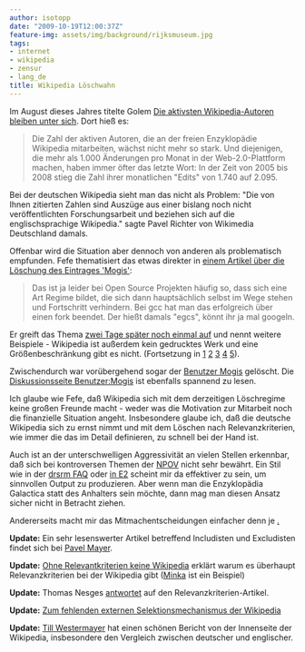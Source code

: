 ```yaml
---
author: isotopp
date: "2009-10-19T12:00:37Z"
feature-img: assets/img/background/rijksmuseum.jpg
tags:
- internet
- wikipedia
- zensur
- lang_de
title: Wikipedia Löschwahn
---
```

Im August dieses Jahres titelte Golem 
[Die aktivsten Wikipedia-Autoren bleiben unter sich](http://www.golem.de/0908/69071.html). Dort hieß es: 

> Die Zahl der aktiven Autoren, die an der freien Enzyklopädie Wikipedia
> mitarbeiten, wächst nicht mehr so stark. Und diejenigen, die mehr als
> 1.000 Änderungen pro Monat in der Web-2.0-Plattform machen, haben immer
> öfter das letzte Wort: In der Zeit von 2005 bis 2008 stieg die Zahl ihrer
> monatlichen "Edits" von 1.740 auf 2.095.

Bei der deutschen Wikipedia sieht man das nicht als Problem: "Die von Ihnen
zitierten Zahlen sind Auszüge aus einer bislang noch nicht veröffentlichten
Forschungsarbeit und beziehen sich auf die englischsprachige Wikipedia."
sagte Pavel Richter von Wikimedia Deutschland damals.

Offenbar wird die Situation aber dennoch von anderen als problematisch
empfunden. Fefe thematisiert das etwas direkter in
[einem Artikel über die Löschung des Eintrages 'Mogis'](http://blog.fefe.de/?ts=b429aadf):

> Das ist ja leider bei Open Source Projekten häufig so, dass sich eine Art
> Regime bildet, die sich dann hauptsächlich selbst im Wege stehen und
> Fortschritt verhindern. Bei gcc hat man das erfolgreich über einen fork
> beendet. Der hießt damals "egcs", könnt ihr ja mal googeln.

Er greift das Thema 
[zwei Tage später noch einmal auf](http://blog.fefe.de/?ts=b424e464) und
nennt weitere Beispiele - Wikipedia ist außerdem kein gedrucktes Werk und
eine Größenbeschränkung gibt es nicht. (Fortsetzung in 
[1](http://blog.fefe.de/?ts=b424a581) 
[2](http://blog.fefe.de/?ts=b4258234) 
[3](http://blog.fefe.de/?ts=b425953e) 
[4](http://blog.fefe.de/?ts=b4259cfb) 
[5](http://blog.fefe.de/?ts=b4228f20)).

Zwischendurch war vorübergehend sogar der 
[Benutzer Mogis](http://de.wikipedia.org/wiki/Benutzer:Mogis) gelöscht. Die 
[Diskussionsseite Benutzer:Mogis](http://de.wikipedia.org/wiki/Benutzer_Diskussion:Mogis) ist
ebenfalls spannend zu lesen.

Ich glaube wie Fefe, daß Wikipedia sich mit dem derzeitigen Löschregime
keine großen Freunde macht - weder was die Motivation zur Mitarbeit noch die
finanzielle Situation angeht. Insbesondere glaube ich, daß die deutsche
Wikipedia sich zu ernst nimmt und mit dem Löschen nach Relevanzkriterien,
wie immer die das im Detail definieren, zu schnell bei der Hand ist.

Auch ist an der unterschwelligen Aggressivität an vielen Stellen erkennbar,
daß sich bei kontroversen Themen der
[NPOV](http://de.wikipedia.org/wiki/Wikipedia:NPOV) nicht sehr bewährt. Ein
Stil wie in der
[drsrm FAQ](http://azundris.com/output/rp/drsrm/faq/faq.xml#Tolkien) oder 
[in E2](http://everything2.org/index.pl?node=Abortion) scheint mir da
effektiver zu sein, um sinnvollen Output zu produzieren. Aber wenn man die
Enzyklopädia Galactica statt des Anhalters sein möchte, dann mag man diesen
Ansatz sicher nicht in Betracht ziehen.

Andererseits macht mir das Mitmachentscheidungen einfacher denn je
[.](http://de.wikipedia.org/wiki/Benutzer:Isotopp)

**Update:** Ein sehr lesenswerter Artikel betreffend Includisten und Excludisten findet sich bei 
[Pavel Mayer](http://aggregat7.ath.cx/2009/10/19/99-aller-deutschen-sind-irrelevant).

**Update:**  [Ohne Relevantkriterien keine Wikipedia](http://notes.computernotizen.de/2009/10/20/ohne-relevanzkriterien-keine-wikipedia/)
erklärt warum es überhaupt Relevanzkriterien bei der Wikipedia gibt
([Minka](http://de.wikipedia.org/wiki/Benutzer:Streifengrasmaus/Minka) ist ein
Beispiel)

**Update:** Thomas Nesges  [antwortet](http://blog.thomasnesges.de/archives/1286-Es-geht-nicht-um-MOGIS.html)
auf den Relevanzkriterien-Artikel.

**Update:** [Zum fehlenden externen Selektionsmechanismus der Wikipedia](http://sozialtheoristen.de/2009/10/20/zum-fehlenden-externen-selektionsmechanismus-der-wikipedia/)

**Update:** [Till Westermayer](http://blog.till-westermayer.de/index.php/2009/10/21/lang-ein-versuch-uber-wikipedia/)
hat einen schönen Bericht von der Innenseite der Wikipedia, insbesondere den
Vergleich zwischen deutscher und englischer.
